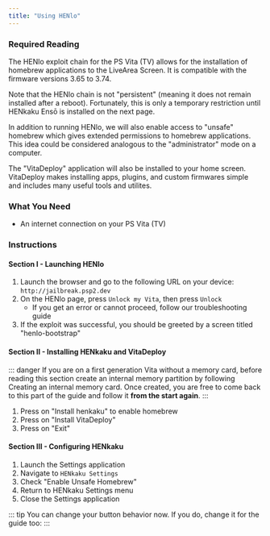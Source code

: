 ```yaml
---
title: "Using HENlo"
---
```


### Required Reading

The HENlo exploit chain for the PS Vita (TV) allows for the installation of homebrew applications to the LiveArea Screen. It is compatible with the firmware versions 3.65 to 3.74.

Note that the HENlo chain is not "persistent" (meaning it does not remain installed after a reboot). Fortunately, this is only a temporary restriction until HENkaku Ensō is installed on the next page.

In addition to running HENlo, we will also enable access to "unsafe" homebrew which gives extended permissions to homebrew applications. This idea could be considered analogous to the "administrator" mode on a computer.

The "VitaDeploy" application will also be installed to your home screen. VitaDeploy makes installing apps, plugins, and custom firmwares simple and includes many useful tools and utilites.

### What You Need

* An internet connection on your PS Vita (TV)

### Instructions

#### Section I - Launching HENlo

1. Launch the browser and go to the following URL on your device: `http://jailbreak.psp2.dev`
1. On the HENlo page, press `Unlock my Vita`, then press `Unlock`
    + If you get an error or cannot proceed, follow our <router-link to="troubleshooting#a-browser-based-exploit-is-not-working">troubleshooting guide</router-link>
1. If the exploit was successful, you should be greeted by a screen titled "henlo-bootstrap"

#### Section II - Installing HENkaku and VitaDeploy

::: danger
If you are on a first generation Vita without a memory card, before reading this section create an internal memory partition by following <router-link to="creating-an-internal-memory-card">Creating an internal memory card</router-link>. Once created, you are free to come back to this part of the guide and follow it **from the start again**. 
:::

1. Press <Btn btn="confirm" /> on "Install henkaku" to enable homebrew
1. Press <Btn btn="confirm" /> on "Install VitaDeploy"
1. Press <Btn btn="confirm" /> on "Exit"

#### Section III - Configuring HENkaku

1. Launch the Settings application
1. Navigate to `HENkaku Settings`
1. Check "Enable Unsafe Homebrew"
1. Return to HENkaku Settings menu
1. Close the Settings application

::: tip
You can change your <Btn btn="circle" /> button behavior now. If you do, change it for the guide too: <BtnToggler />
:::
